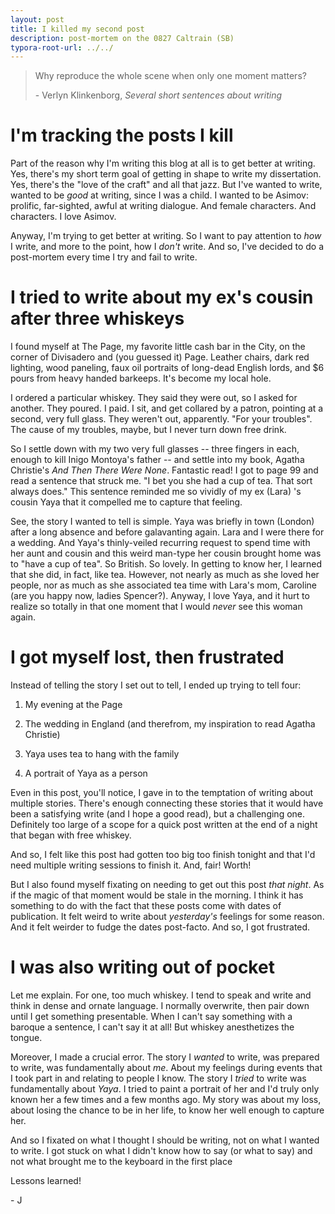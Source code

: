 ```yaml
---
layout: post
title: I killed my second post
description: post-mortem on the 0827 Caltrain (SB)
typora-root-url: ../../
---
```


> Why reproduce the whole scene when only one moment matters?
> 
> \- Verlyn Klinkenborg, *Several short sentences about writing*

# I'm tracking the posts I kill

Part of the reason why I'm writing this blog at all is to get better at writing. Yes, there's my short term goal of getting in shape to write my dissertation. Yes, there's the "love of the craft" and all that jazz. But I've wanted to write, wanted to be *good* at writing, since I was a child. I wanted to be Asimov: prolific, far-sighted, awful at writing dialogue. And female characters. And characters. I love Asimov.

Anyway, I'm trying to get better at writing. So I want to pay attention to *how* I write, and more to the point, how I *don't* write. And so, I've decided to do a post-mortem every time I try and fail to write.

# I tried to write about my ex's cousin after three whiskeys

I found myself at The Page, my favorite little cash bar in the City, on the corner of Divisadero and (you guessed it) Page. Leather chairs, dark red lighting, wood paneling, faux oil portraits of long-dead English lords, and \$6 pours from heavy handed barkeeps. It's become my local hole.

I ordered a particular whiskey. They said they were out, so I asked for another. They poured. I paid. I sit, and get collared by a patron, pointing at a second, very full glass. They weren't out, apparently. "For your troubles". The cause of my troubles, maybe, but I never turn down free drink.

So I settle down with my two very full glasses -- three fingers in each, enough to kill Inigo Montoya's father -- and settle into my book, Agatha Christie's *And Then There Were None*. Fantastic read! I got to page 99 and read a sentence that struck me. "I bet you she had a cup of tea. That sort always does." This sentence reminded me so vividly of my ex (Lara) 's cousin Yaya that it compelled me to capture that feeling.

See, the story I wanted to tell is simple. Yaya was briefly in town (London) after a long absence and before galavanting again. Lara and I were there for a wedding. And Yaya's thinly-veiled recurring request to spend time with her aunt and cousin and this weird man-type her cousin brought home was to "have a cup of tea". So British. So lovely. In getting to know her, I learned that she did, in fact, like tea. However, not nearly as much as she loved her people, nor as much as she associated tea time with Lara's mom, Caroline (are you happy now, ladies Spencer?). Anyway, I love Yaya, and it hurt to realize so totally in that one moment that I would *never* see this woman again.

# I got myself lost, then frustrated

Instead of telling the story I set out to tell, I ended up trying to tell four:

1. My evening at the Page

2. The wedding in England (and therefrom, my inspiration to read Agatha Christie)

3. Yaya uses tea to hang with the family

4. A portrait of Yaya as a person

Even in this post, you'll notice, I gave in to the temptation of writing about multiple stories. There's enough connecting these stories that it would have been a satisfying write (and I hope a good read), but a challenging one. Definitely too large of a scope for a quick post written at the end of a night that began with free whiskey. 

And so, I felt like this post had gotten too big too finish tonight and that I'd need multiple writing sessions to finish it. And, fair! Worth! 

But I also found myself fixating on needing to get out this post *that night*. As if the magic of that moment would be stale in the morning. I think it has something to do with the fact that these posts come with dates of publication. It felt weird to write about *yesterday's* feelings for some reason. And it felt weirder to fudge the dates post-facto. And so, I got frustrated.

# I was also writing out of pocket

Let me explain. For one, too much whiskey. I tend to speak and write and think in dense and ornate language. I normally overwrite, then pair down until I get something presentable. When I can't say something with a baroque a sentence, I can't say it at all!  But whiskey anesthetizes the tongue. 

Moreover, I made a crucial error. The story I *wanted* to write, was prepared to write, was fundamentally about *me*. About my feelings during events that I took part in and relating to people I know. The story I *tried* to write was fundamentally about *Yaya*. I tried to paint a portrait of her and I'd truly only known her a few times and a few months ago. My story was about my loss, about losing the chance to be in her life, to know her well enough to capture her.

And so I fixated on what I thought I should be writing, not on what I wanted to write. I got stuck on what I didn't know how to say (or what to say) and not what brought me to the keyboard in the first place

Lessons learned!

\- J
